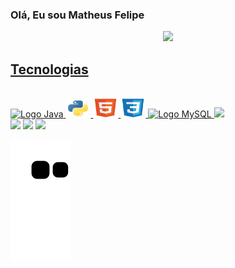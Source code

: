 ### Olá, Eu sou Matheus Felipe

<div align="center">
  <a href="https://github.com/matheusfmb">
  <img height="180em" src="https://github-readme-stats.vercel.app/api?username=matheusfmb&show_icons=true&theme=dracula&include_all_commits=true&count_private=true"/>
</div>
  
 ##
 <h2>Tecnologias</h2>
<div align"center" style="display: inline_block"><br>
  <img alt="Logo Java" height="40" width="50" src="https://cdn.jsdelivr.net/gh/devicons/devicon/icons/java/java-original-wordmark.svg" />
  <img alt="Logo Python" height="30" width="40" src="https://raw.githubusercontent.com/devicons/devicon/master/icons/python/python-original.svg" />
  <img alt="Logo Html" height="30" width="40" src="https://raw.githubusercontent.com/devicons/devicon/master/icons/html5/html5-original.svg" />
  <img alt="Logo CSS" height="30" width="40" src="https://raw.githubusercontent.com/devicons/devicon/master/icons/css3/css3-original.svg" />
  <img alt="Logo MySQL" height="30" width="50" src="https://www.vectorlogo.zone/logos/mysql/mysql-official.svg" />
  <img src="https://img.shields.io/badge/Spring_Boot-F2F4F9?style=for-the-badge&logo=spring-boot" />
</div>

  
<div> 
  <a href="https://www.instagram.com/matheus.fbarros/" target="_blank"><img src="https://img.shields.io/badge/-Instagram-%23E4405F?style=for-the-badge&logo=instagram&logoColor=white" target="_blank"></a>
  <a href = "mailto:matheusbarros9107@gmail.com"><img src="https://img.shields.io/badge/-Gmail-%23333?style=for-the-badge&logo=gmail&logoColor=white" target="_blank"></a>
  <a href="https://www.linkedin.com/in/matheus-barros-875402242/" target="_blank"><img src="https://img.shields.io/badge/-LinkedIn-%230077B5?style=for-the-badge&logo=linkedin&logoColor=white" target="_blank"></a> 
  
  ![Snake animation](https://github.com/rafaballerini/rafaballerini/blob/output/github-contribution-grid-snake.svg)
</div>
